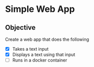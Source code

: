 # Simple Web App  

## Objective

Create a web app that does the following

- [x] Takes a text input
- [x] Displays a text using that input
- [ ] Runs in a docker container
